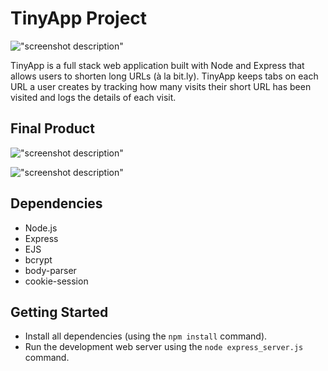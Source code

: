 # TinyApp Project

!["screenshot description"](https://github.com/rancewcampbell/tinyApp/blob/master/docs/home_page.png?raw=true)

TinyApp is a full stack web application built with Node and Express that allows users to shorten long URLs (à la bit.ly). TinyApp keeps tabs on each URL a user creates by tracking how many visits their short URL has been visited and logs the details of each visit.

## Final Product

!["screenshot description"](https://github.com/rancewcampbell/tinyApp/blob/master/docs/my_urls.png?raw=true)

!["screenshot description"](https://github.com/rancewcampbell/tinyApp/blob/master/docs/short_url_info.png?raw=true)

## Dependencies

- Node.js
- Express
- EJS
- bcrypt
- body-parser
- cookie-session

## Getting Started

- Install all dependencies (using the `npm install` command).
- Run the development web server using the `node express_server.js` command.